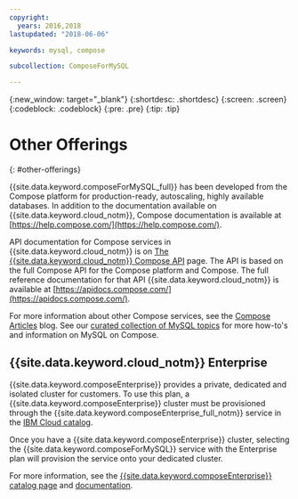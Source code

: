 ```yaml
---
copyright:
  years: 2016,2018
lastupdated: "2018-06-06"

keywords: mysql, compose

subcollection: ComposeForMySQL

---
```


{:new_window: target="_blank"}
{:shortdesc: .shortdesc}
{:screen: .screen}
{:codeblock: .codeblock}
{:pre: .pre}
{:tip: .tip}

# Other Offerings 
{: #other-offerings}

{{site.data.keyword.composeForMySQL_full}} has been developed from the Compose platform for production-ready, autoscaling, highly available databases. In addition to the documentation available on {{site.data.keyword.cloud_notm}}, Compose documentation is available at [https://help.compose.com/](https://help.compose.com/).

API documentation for Compose services in {{site.data.keyword.cloud_notm}} is on [The {{site.data.keyword.cloud_notm}} Compose API](https://www.compose.com/articles/the-ibm-cloud-compose-api/) page. The API is based on the full Compose API for the Compose platform and Compose. The full reference documentation for that API {{site.data.keyword.cloud_notm}} is available at [https://apidocs.compose.com/](https://apidocs.compose.com/).

For more information about other Compose services, see the [Compose Articles](https://www.compose.com/articles/) blog. See our [curated collection of MySQL topics](https://www.compose.com/articles/curated-collection-compose-for-mysql/) for more how-to's and information on MySQL on Compose.

## {{site.data.keyword.cloud_notm}} Enterprise

{{site.data.keyword.composeEnterprise}} provides a private, dedicated and isolated cluster for customers. To use this plan, a {{site.data.keyword.composeEnterprise}} cluster must be provisioned through the {{site.data.keyword.composeEnterprise_full_notm}} service in the [IBM Cloud catalog](https://{DomainName}/catalog/).

Once you have a {{site.data.keyword.composeEnterprise}} cluster, selecting the {{site.data.keyword.composeForMySQL}} service with the Enterprise plan will provision the service onto your dedicated cluster. 

For more information, see the [{{site.data.keyword.composeEnterprise}} catalog page](https://{DomainName}/catalog/compose-enterprise) and [documentation](https://{DomainName}/docs/ComposeEnterprise/index.html).